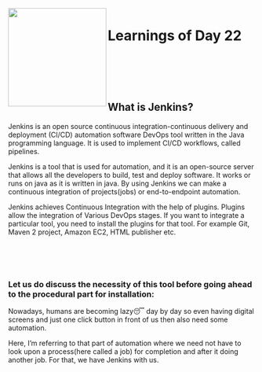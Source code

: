 <img src="https://cdn.icon-icons.com/icons2/2699/PNG/512/jenkins_logo_icon_170552.png" width=200 align=left>


# Learnings of Day 22


<br><br><br><br>
## What is Jenkins?
Jenkins is an open source continuous integration-continuous delivery and deployment (CI/CD) automation software 
DevOps tool written in the Java programming language. It is used to implement CI/CD workflows, called pipelines.


Jenkins is a tool that is used for automation, and it is an open-source server that allows all the developers to build,
test and deploy software. It works or runs on java as it is written in java. By using Jenkins we can make a continuous 
integration of projects(jobs) or end-to-endpoint automation.

Jenkins achieves Continuous Integration with the help of plugins. Plugins allow the integration of Various DevOps stages. 
If you want to integrate a particular tool, you need to install the plugins for that tool. For example Git, Maven 2 project, 
Amazon EC2, HTML publisher etc.


<br><br><br>

### Let us do discuss the necessity of this tool before going ahead to the procedural part for installation:

Nowadays, humans are becoming lazy😴 day by day so even having digital screens and just one click button in front of us then also need some automation.

Here, I’m referring to that part of automation where we need not have to look upon a process(here called a job) for completion and after it doing another 
job. For that, we have Jenkins with us.
